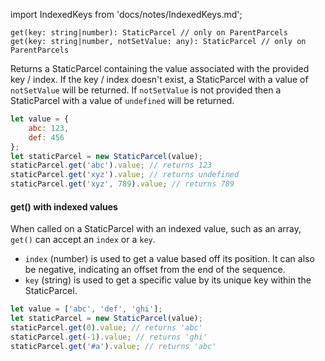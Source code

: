 import IndexedKeys from 'docs/notes/IndexedKeys.md';

```flow
get(key: string|number): StaticParcel // only on ParentParcels
get(key: string|number, notSetValue: any): StaticParcel // only on ParentParcels
```

Returns a StaticParcel containing the value associated with the provided key / index.
If the key / index doesn't exist, a StaticParcel with a value of `notSetValue` will be returned.
If `notSetValue` is not provided then a StaticParcel with a value of 
 `undefined` will be returned.
 
```js
let value = {
    abc: 123,
    def: 456
};
let staticParcel = new StaticParcel(value);
staticParcel.get('abc').value; // returns 123
staticParcel.get('xyz').value; // returns undefined
staticParcel.get('xyz', 789).value; // returns 789
```

#### get() with indexed values

When called on a StaticParcel with an indexed value, such as an array, `get()` can accept an `index` or a `key`.
- `index` (number) is used to get a value based off its position. It can also be negative, indicating an offset from the end of the sequence.
- `key` (string) is used to get a specific value by its unique key within the StaticParcel.

<IndexedKeys />

```js
let value = ['abc', 'def', 'ghi'];
let staticParcel = new StaticParcel(value);
staticParcel.get(0).value; // returns 'abc'
staticParcel.get(-1).value; // returns 'ghi'
staticParcel.get('#a').value; // returns 'abc'
```
